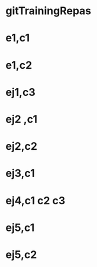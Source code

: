 # gitTrainingRepas
# e1,c1
# e1,c2
# ej1,c3
# ej2 ,c1
# ej2,c2
# ej3,c1
# ej4,c1 c2 c3
# ej5,c1
# ej5,c2
